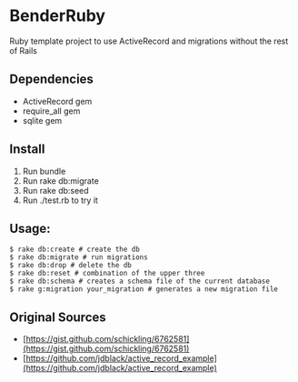 # BenderRuby
Ruby template project to use ActiveRecord and migrations without the rest of Rails

## Dependencies
* ActiveRecord gem
* require_all gem
* sqlite gem

## Install
1. Run bundle
2. Run rake db:migrate
3. Run rake db:seed
4. Run ./test.rb to try it

## Usage:
```
$ rake db:create # create the db
$ rake db:migrate # run migrations
$ rake db:drop # delete the db
$ rake db:reset # combination of the upper three
$ rake db:schema # creates a schema file of the current database
$ rake g:migration your_migration # generates a new migration file
```

## Original Sources
- [https://gist.github.com/schickling/6762581](https://gist.github.com/schickling/6762581)
- [https://github.com/jdblack/active_record_example](https://github.com/jdblack/active_record_example)
